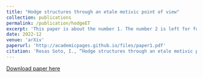 ```yaml
---
title: "Hodge structures through an etale motivic point of view"
collection: publications
permalink: /publication/hodgeET
excerpt: 'This paper is about the number 1. The number 2 is left for future work.'
date: 2022-12
venue: 'arXiv'
paperurl: 'http://academicpages.github.io/files/paper1.pdf'
citation: 'Rosas Soto, I., “Hodge structures through an etale motivic point of view”, <i>arXiv e-prints</i>, 2022. doi:10.48550/arXiv.2212.02128.'
---
```


[Download paper here](https://arxiv.org/pdf/2212.02128.pdf)
